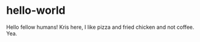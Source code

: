 # hello-world
Hello fellow humans!  Kris here, I like pizza and fried chicken and not coffee.  Yea.
